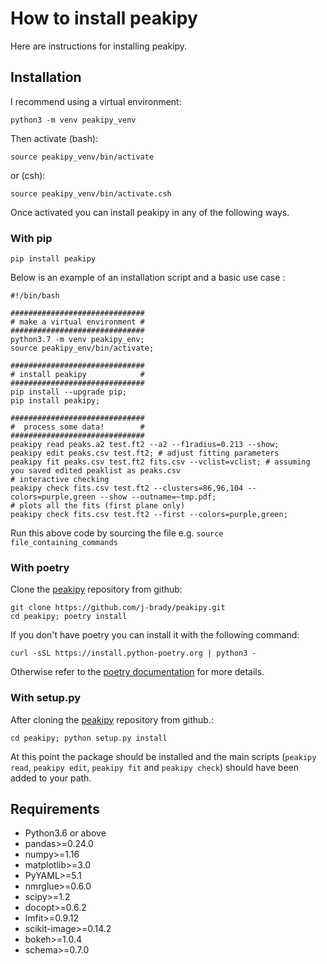How to install peakipy
======================

Here are instructions for installing peakipy.

Installation
------------

I recommend using a virtual environment:

    python3 -m venv peakipy_venv

Then activate (bash):

    source peakipy_venv/bin/activate

or (csh):

    source peakipy_venv/bin/activate.csh

Once activated you can install peakipy in any of the following ways.

### With pip

    pip install peakipy

Below is an example of an installation script and a basic use case :

    #!/bin/bash

    ##############################
    # make a virtual environment #
    ##############################
    python3.7 -m venv peakipy_env;
    source peakipy_env/bin/activate;

    ##############################
    # install peakipy            #
    ##############################
    pip install --upgrade pip;
    pip install peakipy;

    ##############################
    #  process some data!        #
    ##############################
    peakipy read peaks.a2 test.ft2 --a2 --f1radius=0.213 --show;
    peakipy edit peaks.csv test.ft2; # adjust fitting parameters
    peakipy fit peaks.csv test.ft2 fits.csv --vclist=vclist; # assuming you saved edited peaklist as peaks.csv
    # interactive checking
    peakipy check fits.csv test.ft2 --clusters=86,96,104 --colors=purple,green --show --outname=~tmp.pdf;
    # plots all the fits (first plane only)
    peakipy check fits.csv test.ft2 --first --colors=purple,green;

Run this above code by sourcing the file e.g.
`source file_containing_commands`

### With poetry

Clone the [peakipy](https://github.com/j-brady/peakipy) repository from
github:

    git clone https://github.com/j-brady/peakipy.git
    cd peakipy; poetry install

If you don\'t have poetry you can install it with the following command:

    curl -sSL https://install.python-poetry.org | python3 -

Otherwise refer to the [poetry
documentation](https://poetry.eustace.io/docs/) for more details.

### With setup.py

After cloning the [peakipy](https://github.com/j-brady/peakipy)
repository from github.:

    cd peakipy; python setup.py install

At this point the package should be installed and the main scripts
(`peakipy read`, `peakipy edit`, `peakipy fit` and `peakipy check`)
should have been added to your path.

Requirements
------------

-   Python3.6 or above
-   pandas\>=0.24.0
-   numpy\>=1.16
-   matplotlib\>=3.0
-   PyYAML\>=5.1
-   nmrglue\>=0.6.0
-   scipy\>=1.2
-   docopt\>=0.6.2
-   lmfit\>=0.9.12
-   scikit-image\>=0.14.2
-   bokeh\>=1.0.4
-   schema\>=0.7.0

